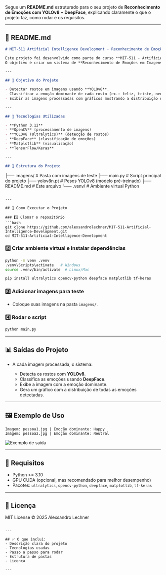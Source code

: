 Segue um **README.md** estruturado para o seu projeto de **Reconhecimento de Emoções com YOLOv8 + DeepFace**, explicando claramente o que o projeto faz, como rodar e os requisitos.

---

## 📌 README.md

```markdown
# MIT-511 Artificial Intelligence Development - Reconhecimento de Emoções

Este projeto foi desenvolvido como parte do curso **MIT-511 - Artificial Intelligence Application Development**.  
O objetivo é criar um sistema de **Reconhecimento de Emoções em Imagens Faciais** utilizando **YOLOv8** para detecção de rostos e **DeepFace** para classificação de emoções.

---

## 🎯 Objetivo do Projeto

- Detectar rostos em imagens usando **YOLOv8**.
- Classificar a emoção dominante de cada rosto (ex.: feliz, triste, neutro, raiva, surpresa).
- Exibir as imagens processadas com gráficos mostrando a distribuição das emoções.

---

## 🧠 Tecnologias Utilizadas

- **Python 3.12**
- **OpenCV** (processamento de imagens)
- **YOLOv8 (Ultralytics)** (detecção de rostos)
- **DeepFace** (classificação de emoções)
- **Matplotlib** (visualização)
- **TensorFlow/Keras**

---

## 📂 Estrutura do Projeto

```
├── imagens/                # Pasta com imagens de teste
├── main.py                 # Script principal do projeto
├── yolov8n.pt              # Pesos YOLOv8 (modelo pré-treinado)
├── README.md               # Este arquivo
└── .venv/                  # Ambiente virtual Python

````

---

## 🚀 Como Executar o Projeto

### 1️⃣ Clonar o repositório
```bash
git clone https://github.com/alexsandrolechner/MIT-511-Artificial-Intelligence-Development.git
cd MIT-511-Artificial-Intelligence-Development
````

### 2️⃣ Criar ambiente virtual e instalar dependências

```bash
python -m venv .venv
.venv\Scripts\activate   # Windows
source .venv/bin/activate  # Linux/Mac

pip install ultralytics opencv-python deepface matplotlib tf-keras
```

### 3️⃣ Adicionar imagens para teste

* Coloque suas imagens na pasta `imagens/`.

### 4️⃣ Rodar o script

```bash
python main.py
```

---

## 📊 Saídas do Projeto

* A cada imagem processada, o sistema:

  * Detecta os rostos com **YOLOv8**.
  * Classifica as emoções usando **DeepFace**.
  * Exibe a imagem com a emoção dominante.
  * Gera um gráfico com a distribuição de todas as emoções detectadas.

---

## 🖼️ Exemplo de Uso

```text
Imagem: pessoa1.jpg | Emoção dominante: Happy
Imagem: pessoa2.jpg | Emoção dominante: Neutral
```

![Exemplo de saída](docs/exemplo.png)

---

## 📌 Requisitos

* Python >= 3.10
* GPU CUDA (opcional, mas recomendado para melhor desempenho)
* Pacotes: `ultralytics`, `opencv-python`, `deepface`, `matplotlib`, `tf-keras`

---

## 📜 Licença

MIT License © 2025 Alexsandro Lechner

```

---

## ✅ O que inclui:
- Descrição clara do projeto
- Tecnologias usadas
- Passo a passo para rodar
- Estrutura de pastas
- Licença

---
